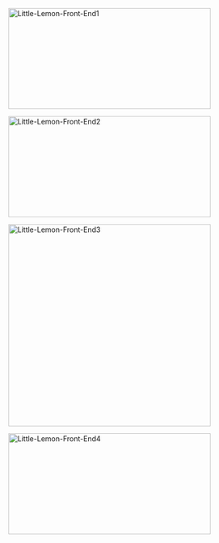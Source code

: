 <p><img src="https://i.ibb.co/vkpg9gb/Little-Lemon-Front-End1.png" width=400 height=200 alt="Little-Lemon-Front-End1" border="0"></p>
<p><img src="https://i.ibb.co/Kz7v9Tb/Little-Lemon-Front-End2.png" width=400 height=200 alt="Little-Lemon-Front-End2" border="0"></p>
<p><img src="https://i.ibb.co/d753bYN/Little-Lemon-Front-End3.png" width=400 height=-200 alt="Little-Lemon-Front-End3" border="0"></p>
<p><img src="https://i.ibb.co/2qWnzGV/Little-Lemon-Front-End4.png" width=400 height=200 alt="Little-Lemon-Front-End4" border="0"></p>
